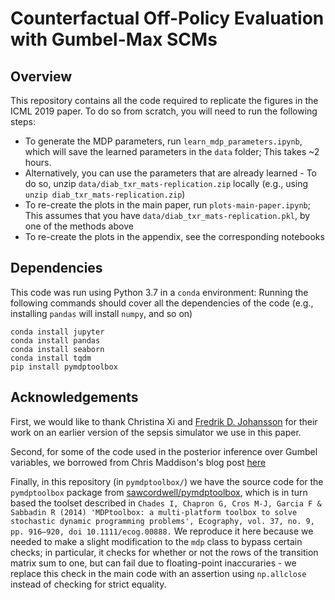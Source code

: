 # Counterfactual Off-Policy Evaluation with Gumbel-Max SCMs

## Overview

This repository contains all the code required to replicate the figures in the ICML 2019 paper.  To do so from scratch, you will need to run the following steps:
* To generate the MDP parameters, run `learn_mdp_parameters.ipynb`, which will save the learned parameters in the `data` folder;  This takes ~2 hours.
* Alternatively, you can use the parameters that are already learned - To do so, unzip `data/diab_txr_mats-replication.zip` locally (e.g., using `unzip diab_txr_mats-replication.zip`)
* To re-create the plots in the main paper, run `plots-main-paper.ipynb`;  This assumes that you have `data/diab_txr_mats-replication.pkl`, by one of the methods above
* To re-create the plots in the appendix, see the corresponding notebooks

## Dependencies

This code was run using Python 3.7 in a `conda` environment:  Running the following commands should cover all the dependencies of the code (e.g., installing `pandas` will install `numpy`, and so on)
```
conda install jupyter
conda install pandas
conda install seaborn
conda install tqdm
pip install pymdptoolbox
```

## Acknowledgements

First, we would like to thank Christina Xi and [Fredrik D. Johansson](http://www.mit.edu/~fredrikj/) for their work on an earlier version of the sepsis simulator we use in this paper.

Second, for some of the code used in the posterior inference over Gumbel variables, we borrowed from Chris Maddison's blog post [here](https://cmaddis.github.io/gumbel-machinery)

Finally, in this repository (in `pymdptoolbox/`) we have the source code for the `pymdptoolbox` package from [sawcordwell/pymdptoolbox](https://github.com/sawcordwell/pymdptoolbox), which is in turn based the toolset described in `Chades I, Chapron G, Cros M-J, Garcia F & Sabbadin R (2014) 'MDPtoolbox: a multi-platform toolbox to solve stochastic dynamic programming problems', Ecography, vol. 37, no. 9, pp. 916–920, doi 10.1111/ecog.00888.`  We reproduce it here because we needed to make a slight modification to the `mdp` class to bypass certain checks; in particular, it checks for whether or not the rows of the transition matrix sum to one, but can fail due to floating-point inaccuraries - we replace this check in the main code with an assertion using `np.allclose` instead of checking for strict equality.
